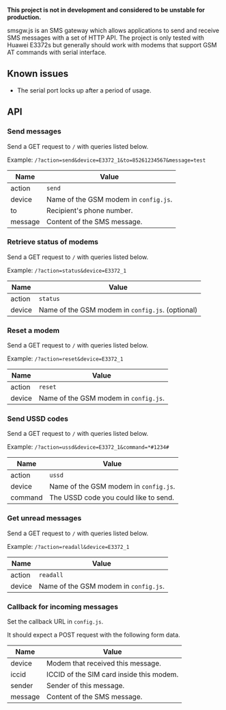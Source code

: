 **This project is not in development and considered to be unstable for production.**

smsgw.js is an SMS gateway which allows applications to send and receive SMS messages with a set of HTTP API. The project is only tested with Huawei E3372s but generally should work with modems that support GSM AT commands with serial interface.

## Known issues
* The serial port locks up after a period of usage.

## API

### Send messages

Send a GET request to `/` with queries listed below.

Example: `/?action=send&device=E3372_1&to=85261234567&message=test`

Name | Value
-----|------
action | `send`
device | Name of the GSM modem in `config.js`.
to | Recipient's phone number.
message | Content of the SMS message.

### Retrieve status of modems

Send a GET request to `/` with queries listed below.

Example: `/?action=status&device=E3372_1`

Name | Value
-----|------
action | `status`
device | Name of the GSM modem in `config.js`. (optional)

### Reset a modem

Send a GET request to `/` with queries listed below.

Example: `/?action=reset&device=E3372_1`

Name | Value
-----|------
action | `reset`
device | Name of the GSM modem in `config.js`.

### Send USSD codes

Send a GET request to `/` with queries listed below.

Example: `/?action=ussd&device=E3372_1&command=*#1234#`

Name | Value
-----|------
action | `ussd`
device | Name of the GSM modem in `config.js`.
command | The USSD code you could like to send.

### Get unread messages

Send a GET request to `/` with queries listed below.

Example: `/?action=readall&device=E3372_1`

Name | Value
-----|------
action | `readall`
device | Name of the GSM modem in `config.js`.

### Callback for incoming messages

Set the callback URL in `config.js`.

It should expect a POST request with the following form data.

Name | Value
-----|------
device | Modem that received this message.
iccid | ICCID of the SIM card inside this modem.
sender | Sender of this message.
message | Content of the SMS message.